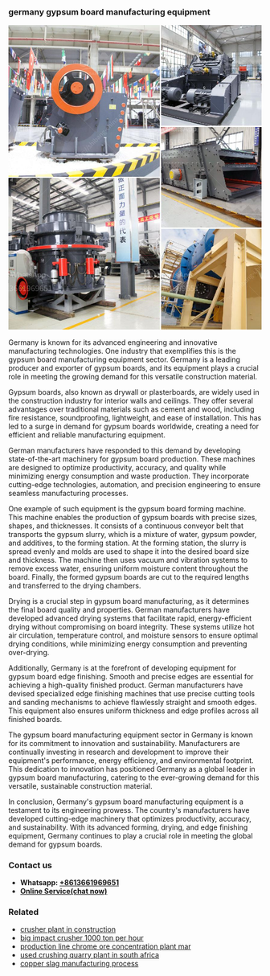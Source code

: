 <h3>germany gypsum board manufacturing equipment</h3><img src='1702953227.jpg' alt=''><p>Germany is known for its advanced engineering and innovative manufacturing technologies. One industry that exemplifies this is the gypsum board manufacturing equipment sector. Germany is a leading producer and exporter of gypsum boards, and its equipment plays a crucial role in meeting the growing demand for this versatile construction material.</p><p>Gypsum boards, also known as drywall or plasterboards, are widely used in the construction industry for interior walls and ceilings. They offer several advantages over traditional materials such as cement and wood, including fire resistance, soundproofing, lightweight, and ease of installation. This has led to a surge in demand for gypsum boards worldwide, creating a need for efficient and reliable manufacturing equipment.</p><p>German manufacturers have responded to this demand by developing state-of-the-art machinery for gypsum board production. These machines are designed to optimize productivity, accuracy, and quality while minimizing energy consumption and waste production. They incorporate cutting-edge technologies, automation, and precision engineering to ensure seamless manufacturing processes.</p><p>One example of such equipment is the gypsum board forming machine. This machine enables the production of gypsum boards with precise sizes, shapes, and thicknesses. It consists of a continuous conveyor belt that transports the gypsum slurry, which is a mixture of water, gypsum powder, and additives, to the forming station. At the forming station, the slurry is spread evenly and molds are used to shape it into the desired board size and thickness. The machine then uses vacuum and vibration systems to remove excess water, ensuring uniform moisture content throughout the board. Finally, the formed gypsum boards are cut to the required lengths and transferred to the drying chambers.</p><p>Drying is a crucial step in gypsum board manufacturing, as it determines the final board quality and properties. German manufacturers have developed advanced drying systems that facilitate rapid, energy-efficient drying without compromising on board integrity. These systems utilize hot air circulation, temperature control, and moisture sensors to ensure optimal drying conditions, while minimizing energy consumption and preventing over-drying.</p><p>Additionally, Germany is at the forefront of developing equipment for gypsum board edge finishing. Smooth and precise edges are essential for achieving a high-quality finished product. German manufacturers have devised specialized edge finishing machines that use precise cutting tools and sanding mechanisms to achieve flawlessly straight and smooth edges. This equipment also ensures uniform thickness and edge profiles across all finished boards.</p><p>The gypsum board manufacturing equipment sector in Germany is known for its commitment to innovation and sustainability. Manufacturers are continually investing in research and development to improve their equipment's performance, energy efficiency, and environmental footprint. This dedication to innovation has positioned Germany as a global leader in gypsum board manufacturing, catering to the ever-growing demand for this versatile, sustainable construction material.</p><p>In conclusion, Germany's gypsum board manufacturing equipment is a testament to its engineering prowess. The country's manufacturers have developed cutting-edge machinery that optimizes productivity, accuracy, and sustainability. With its advanced forming, drying, and edge finishing equipment, Germany continues to play a crucial role in meeting the global demand for gypsum boards.</p><h3>Contact us</h3><ul><li><strong>Whatsapp:&nbsp;<a href="https://wa.me/8613661969651">+8613661969651</a></strong></li><li><a href="https://swt.shibang-china.com/?git&amp;zhl&amp;germany gypsum board manufacturing equipment"><strong>Online Service(chat now)</strong></a></li></ul><h3>Related</h3><ul><li><a href='crusher plant in construction.md'>crusher plant in construction</a></li><li><a href='big impact crusher 1000 ton per hour.md'>big impact crusher 1000 ton per hour</a></li><li><a href='production line chrome ore concentration plant mar.md'>production line chrome ore concentration plant mar</a></li><li><a href='used crushing quarry plant in south africa.md'>used crushing quarry plant in south africa</a></li><li><a href='copper slag manufacturing process.md'>copper slag manufacturing process</a></li></ul>